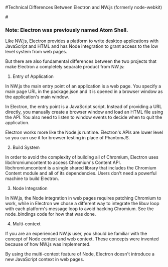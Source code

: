 #Technical Differences Between Electron and NW.js (formerly node-webkit)

#<h3>Note: Electron was previously named Atom Shell.</h3>

Like NW.js, Electron provides a platform to write desktop applications with JavaScript and HTML and has Node integration to grant access to the low level system from web pages.

But there are also fundamental differences between the two projects that make Electron a completely separate product from NW.js:

1. Entry of Application

In NW.js the main entry point of an application is a web page. You specify a main page URL in the package.json and it is opened in a browser window as the application's main window.

In Electron, the entry point is a JavaScript script. Instead of providing a URL directly, you manually create a browser window and load an HTML file using the API. You also need to listen to window events to decide when to quit the application.

Electron works more like the Node.js runtime. Electron's APIs are lower level so you can use it for browser testing in place of PhantomJS.

2. Build System

In order to avoid the complexity of building all of Chromium, Electron uses libchromiumcontent to access Chromium's Content API. libchromiumcontent is a single shared library that includes the Chromium Content module and all of its dependencies. Users don't need a powerful machine to build Electron.

3. Node Integration

In NW.js, the Node integration in web pages requires patching Chromium to work, while in Electron we chose a different way to integrate the libuv loop with each platform's message loop to avoid hacking Chromium. See the node_bindings code for how that was done.

4. Multi-context

If you are an experienced NW.js user, you should be familiar with the concept of Node context and web context. These concepts were invented because of how NW.js was implemented.

By using the multi-context feature of Node, Electron doesn't introduce a new JavaScript context in web pages.
